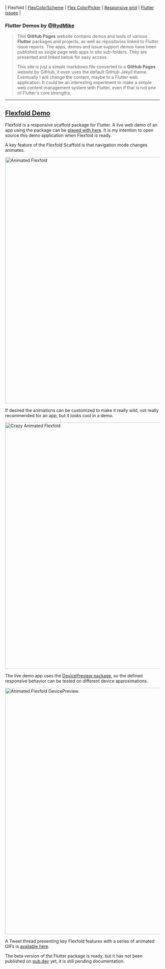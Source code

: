 | Flexfold | [FlexColorScheme](colorscheme) | [Flex ColorPicker](colorpicker) | [Responsive grid](gridview) | [Flutter issues](flutterissues) |

### Flutter Demos by [@RydMike](https://twitter.com/RydMike)

>This **GitHub Pages** website contains demos and tests of various **Flutter** packages and projects, as well as repositories linked to Flutter issue reports. The apps, demos and issue support demos have been published as single page web apps in site sub-folders. They are presented and linked below for easy access.
>
>This site is just a simple markdown file converted to a **GitHub Pages** website by GitHub, it even uses the default GitHub Jekyll theme. Eventually I will change the content, maybe to a Flutter web application. It could be an interesting experiment to make a simple web content management system with Flutter, even if that is not one of Flutter's core strengths.

---

## [Flexfold Demo](http://rydmike.com/demoflexfold)

Flexfold is a responsive scaffold package for Flutter. A live web demo of an app using the package can be [played with here](http://rydmike.com/demoflexfold). It is my intention to open source this demo application when Flexfold is ready.

A key feature of the Flexfold Scaffold is that navigation mode changes animates.

<img src="https://rydmike.com/assets/FlexfoldDemo01.gif?raw=true" alt="Animated Flexfold" width="800"/>

If desired the animations can be customized to make it really wild, not really recommended for an app, but it looks cool in a demo.

<img src="https://rydmike.com/assets/FlexfoldWinCrazyAnim.gif?raw=true" alt="Crazy Animated Flexfold" width="800"/>

The live demo app uses the [DevicePreview package](https://pub.dev/packages/device_preview), so the defined responsive behavior can be tested on different device approximations.

<img src="https://rydmike.com/assets/WithDevPreview3.gif?raw=true" alt="Animated Flexfold DevicePreview" width="800"/>

A Tweet thread presenting key Flexfold features with a series of animated GIFs is [available here](https://twitter.com/RydMike/status/1308281235723055107?s=20).

The beta version of the Flutter package is ready, but it has not been published on [pub.dev](https://pub.dev) yet, it is still pending documentation.